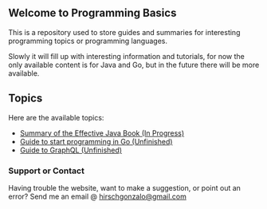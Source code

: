 ## Welcome to Programming Basics

This is a repository used to store guides and summaries for interesting programming topics or programming languages.

Slowly it will fill up with interesting information and tutorials, for now the only available content is for Java and Go, but in the future there will be more available.

## Topics

Here are the available topics:
 - [Summary of the Effective Java Book (In Progress)](Java/Effective-Java.md)
 - [Guide to start programming in Go (Unfinished)](Go/Go-Guide.md)
 - [Guide to GraphQL (Unfinished)](GraphQL/GraphQL-Guide.md)

### Support or Contact

Having trouble the website, want to make a suggestion, or point out an error? Send me an email @ <hirschgonzalo@gmail.com>
